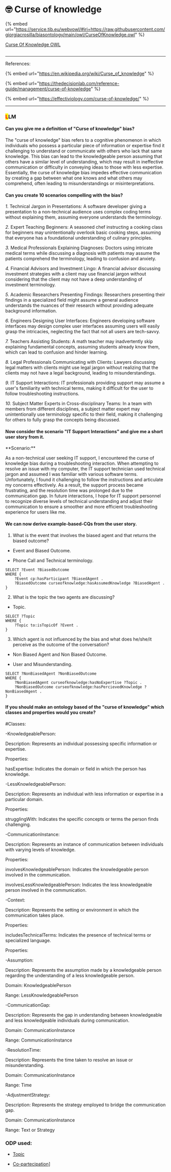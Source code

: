 # 🤓 Curse of knowledge

{% embed url="https://service.tib.eu/webvowl/#iri=https://raw.githubusercontent.com/giorgiacrosilla/biasontology/main/owl/CurseOfKnowledge.owl" %}

[Curse Of Knowledge OWL](https://raw.githubusercontent.com/giorgiacrosilla/biasontology/main/owl/CurseOfKnowledge.owl)

<figure><img src="../../uml/CurseOfKnowledge.jpg" alt=""><figcaption></figcaption></figure>


***

References:

{% embed url="https://en.wikipedia.org/wiki/Curse_of_knowledge" %}

{% embed url="https://thedecisionlab.com/reference-guide/management/curse-of-knowledge" %}

{% embed url="https://effectiviology.com/curse-of-knowledge/" %}

***

### <mark style="color:red;">L</mark>LM

#### Can you give me a definition of "Curse of knowledge" bias?

The "curse of knowledge" bias refers to a cognitive phenomenon in which individuals who possess a particular piece of information or expertise find it challenging to understand or communicate with others who lack that same knowledge. This bias can lead to the knowledgeable person assuming that others have a similar level of understanding, which may result in ineffective communication or difficulty in conveying ideas to those with less expertise. Essentially, the curse of knowledge bias impedes effective communication by creating a gap between what one knows and what others may comprehend, often leading to misunderstandings or misinterpretations. 

#### Can you create 10 scenarios compelling with the bias?

*1.* Technical Jargon in Presentations: A software developer giving a presentation to a non-technical audience uses complex coding terms without explaining them, assuming everyone understands the terminology. 

*2.* Expert Teaching Beginners: A seasoned chef instructing a cooking class for beginners may unintentionally overlook basic cooking steps, assuming that everyone has a foundational understanding of culinary principles. 

*3.* Medical Professionals Explaining Diagnoses: Doctors using intricate medical terms while discussing a diagnosis with patients may assume the patients comprehend the terminology, leading to confusion and anxiety. 

*4.* Financial Advisors and Investment Lingo: A financial advisor discussing investment strategies with a client may use financial jargon without considering that the client may not have a deep understanding of investment terminology. 

*5.* Academic Researchers Presenting Findings: Researchers presenting their findings in a specialized field might assume a general audience understands the nuances of their research without providing adequate background information. 

*6.* Engineers Designing User Interfaces: Engineers developing software interfaces may design complex user interfaces assuming users will easily grasp the intricacies, neglecting the fact that not all users are tech-savvy. 

*7.* Teachers Assisting Students: A math teacher may inadvertently skip explaining fundamental concepts, assuming students already know them, which can lead to confusion and hinder learning. 

*8.* Legal Professionals Communicating with Clients: Lawyers discussing legal matters with clients might use legal jargon without realizing that the clients may not have a legal background, leading to misunderstandings. 

*9.* IT Support Interactions: IT professionals providing support may assume a user's familiarity with technical terms, making it difficult for the user to follow troubleshooting instructions. 

*10.* Subject Matter Experts in Cross-disciplinary Teams: In a team with members from different disciplines, a subject matter expert may unintentionally use terminology specific to their field, making it challenging for others to fully grasp the concepts being discussed. 


#### Now consider the scenario "IT Support Interactions" and give me a short user story from it.

\*\*Scenario:\*\*

As a non-technical user seeking IT support, I encountered the curse of knowledge bias during a troubleshooting interaction. When attempting to resolve an issue with my computer, the IT support technician used technical jargon and assumed I was familiar with various software terms. Unfortunately, I found it challenging to follow the instructions and articulate my concerns effectively. As a result, the support process became frustrating, and the resolution time was prolonged due to the communication gap. In future interactions, I hope for IT support personnel to recognize diverse levels of technical understanding and adjust their communication to ensure a smoother and more efficient troubleshooting experience for users like me.

#### We can now derive example-based-CQs from the user story.&#x20;

1. What is the event that involves the biased agent and that returns the biased outcome?&#x20;

- &#x20;       Event and Biased Outcome.&#x20;
  
- &#x20;       Phone Call and Technical terminology.&#x20;

```sparql
SELECT ?Event ?BiasedOutcome
WHERE {
    ?Event cp:hasParticipant ?BiasedAgent .
    ?BiasedOutcome curseofknowledge:hasAssumedKnowledge ?BiasedAgent .
}
```

2. What is the topic the two agents are discussing?&#x20;

- &#x20;       Topic.&#x20;

```sparql
SELECT ?Topic 
WHERE {
    ?Topic to:isTopicOf ?Event .
}
```

3. Which agent is not influenced by the bias and what does he/she/it perceive as the outcome of the conversation?&#x20;

- &#x20;       Non Biased Agent and Non Biased Outcome.&#x20;

- &#x20;       User and Misunderstanding.&#x20;

```sparql
SELECT ?NonBiasedAgent ?NonBiasedOutcome 
WHERE {
    ?NonBiasedAgent curseofknowledge:hasNoExpertise ?Topic .
    ?NonBiasedOutcome curseofknowledge:hasPercievedKnowledge ?NonBiasedAgent .
}
```

#### If you should make an ontology based of the "curse of knowledge" which classes and properties would you create?

#Classes: 

-KnowledgeablePerson: 

Description: Represents an individual possessing specific information or expertise. 

Properties: 

hasExpertise: Indicates the domain or field in which the person has knowledge. 

-LessKnowledgeablePerson: 

Description: Represents an individual with less information or expertise in a particular domain. 

Properties: 

strugglingWith: Indicates the specific concepts or terms the person finds challenging. 

-CommunicationInstance: 

Description: Represents an instance of communication between individuals with varying levels of knowledge. 

Properties: 

involvesKnowledgeablePerson: Indicates the knowledgeable person involved in the communication. 

involvesLessKnowledgeablePerson: Indicates the less knowledgeable person involved in the communication. 

-Context: 

Description: Represents the setting or environment in which the communication takes place. 

Properties: 

includesTechnicalTerms: Indicates the presence of technical terms or specialized language. 

Properties: 

-Assumption: 

Description: Represents the assumption made by a knowledgeable person regarding the understanding of a less knowledgeable person. 

Domain: KnowledgeablePerson 

Range: LessKnowledgeablePerson 

-CommunicationGap: 

Description: Represents the gap in understanding between knowledgeable and less knowledgeable individuals during communication. 

Domain: CommunicationInstance 

Range: CommunicationInstance 

-ResolutionTime: 

Description: Represents the time taken to resolve an issue or misunderstanding. 

Domain: CommunicationInstance 

Range: Time 

-AdjustmentStrategy: 

Description: Represents the strategy employed to bridge the communication gap. 

Domain: CommunicationInstance 

Range: Text or Strategy 


### ODP used:

- [Topic](http://ontologydesignpatterns.org/wiki/Submissions:Topic)

- [Co-partecipation](http://ontologydesignpatterns.org/wiki/Submissions:Co-participation)]






